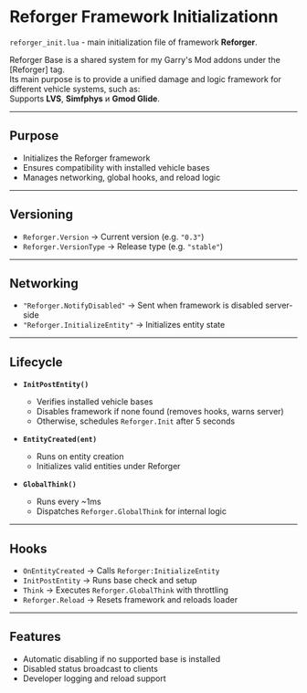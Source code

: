 # Reforger Framework Initializationn

`reforger_init.lua` - main initialization file of framework **Reforger**.  

Reforger Base is a shared system for my Garry's Mod addons under the [Reforger] tag.  
Its main purpose is to provide a unified damage and logic framework for different vehicle systems, such as:  
Supports **LVS**, **Simfphys** и **Gmod Glide**.  

---

## Purpose
- Initializes the Reforger framework  
- Ensures compatibility with installed vehicle bases  
- Manages networking, global hooks, and reload logic  

---

## Versioning
- `Reforger.Version` → Current version (e.g. `"0.3"`)  
- `Reforger.VersionType` → Release type (e.g. `"stable"`)  

---

## Networking
- `"Reforger.NotifyDisabled"` → Sent when framework is disabled server-side  
- `"Reforger.InitializeEntity"` → Initializes entity state  

---

## Lifecycle
- **`InitPostEntity()`**
  - Verifies installed vehicle bases  
  - Disables framework if none found (removes hooks, warns server)  
  - Otherwise, schedules `Reforger.Init` after 5 seconds  

- **`EntityCreated(ent)`**
  - Runs on entity creation  
  - Initializes valid entities under Reforger  

- **`GlobalThink()`**
  - Runs every ~1ms  
  - Dispatches `Reforger.GlobalThink` for internal logic  

---

## Hooks
- `OnEntityCreated` → Calls `Reforger:InitializeEntity`  
- `InitPostEntity` → Runs base check and setup  
- `Think` → Executes `Reforger.GlobalThink` with throttling  
- `Reforger.Reload` → Resets framework and reloads loader  

---

## Features
- Automatic disabling if no supported base is installed  
- Disabled status broadcast to clients  
- Developer logging and reload support  